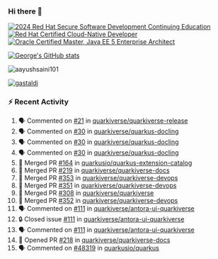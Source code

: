### Hi there 👋

<!--START_SECTION:badges-->
[![2024 Red Hat Secure Software Development Continuing Education](https://images.credly.com/size/110x110/images/36a76b78-c5bf-45cf-ac2c-48c3825260c7/blob)](http://www.credly.com/badges/c86e9a17-d2c3-4554-b890-7d0521710eb6 "2024 Red Hat Secure Software Development Continuing Education")
[![Red Hat Certified Cloud-Native Developer](https://images.credly.com/size/110x110/images/12ef4e4e-3d8d-4caf-9ab1-858c5bcb9619/image.png)](http://www.credly.com/badges/b6402e31-0894-48e6-b488-e2e551dcc809 "Red Hat Certified Cloud-Native Developer")
[![Oracle Certified Master, Java EE 5 Enterprise Architect](https://images.credly.com/size/110x110/images/1fa3549c-674c-4779-b3d6-d7d64eac2c23/Oracle-Certification-badge_OC-Master.png)](http://www.credly.com/badges/2565574e-b81d-410e-ab7d-24666ddcbe00 "Oracle Certified Master, Java EE 5 Enterprise Architect")
<!--END_SECTION:badges-->

[![George's GitHub stats](https://github-readme-stats.vercel.app/api?username=gastaldi&show=reviews,prs_merged&hide=contribs,prs&theme=transparent&show_icons=true)](https://github.com/anuraghazra/github-readme-stats)

<p align="left"> <img src="https://komarev.com/ghpvc/?username=gastaldi&label=Profile%20views&color=0e75b6&style=for-the-badge" alt="aayushsaini101" /> </p>

<p align="left"> <a href="https://github.com/ryo-ma/github-profile-trophy"><img src="https://github-profile-trophy.vercel.app/?username=gastaldi" alt="gastaldi" /></a> </p>

### :zap: Recent Activity

<!--START_SECTION:activity-->
1. 🗣 Commented on [#21](https://github.com/quarkiverse/quarkiverse-release/issues/21#issuecomment-2972787551) in [quarkiverse/quarkiverse-release](https://github.com/quarkiverse/quarkiverse-release)
2. 🗣 Commented on [#30](https://github.com/quarkiverse/quarkus-docling/issues/30#issuecomment-2971420035) in [quarkiverse/quarkus-docling](https://github.com/quarkiverse/quarkus-docling)
3. 🗣 Commented on [#30](https://github.com/quarkiverse/quarkus-docling/issues/30#issuecomment-2971417862) in [quarkiverse/quarkus-docling](https://github.com/quarkiverse/quarkus-docling)
4. 🗣 Commented on [#30](https://github.com/quarkiverse/quarkus-docling/issues/30#issuecomment-2971416314) in [quarkiverse/quarkus-docling](https://github.com/quarkiverse/quarkus-docling)
5. 🎉 Merged PR [#164](https://github.com/quarkusio/quarkus-extension-catalog/pull/164) in [quarkusio/quarkus-extension-catalog](https://github.com/quarkusio/quarkus-extension-catalog)
6. 🎉 Merged PR [#219](https://github.com/quarkiverse/quarkiverse-docs/pull/219) in [quarkiverse/quarkiverse-docs](https://github.com/quarkiverse/quarkiverse-docs)
7. 🎉 Merged PR [#353](https://github.com/quarkiverse/quarkiverse-devops/pull/353) in [quarkiverse/quarkiverse-devops](https://github.com/quarkiverse/quarkiverse-devops)
8. 🎉 Merged PR [#351](https://github.com/quarkiverse/quarkiverse-devops/pull/351) in [quarkiverse/quarkiverse-devops](https://github.com/quarkiverse/quarkiverse-devops)
9. 🎉 Merged PR [#308](https://github.com/quarkiverse/quarkiverse/pull/308) in [quarkiverse/quarkiverse](https://github.com/quarkiverse/quarkiverse)
10. 🎉 Merged PR [#352](https://github.com/quarkiverse/quarkiverse-devops/pull/352) in [quarkiverse/quarkiverse-devops](https://github.com/quarkiverse/quarkiverse-devops)
11. 🗣 Commented on [#111](https://github.com/quarkiverse/antora-ui-quarkiverse/issues/111#issuecomment-2965066816) in [quarkiverse/antora-ui-quarkiverse](https://github.com/quarkiverse/antora-ui-quarkiverse)
12. 🔒 Closed issue [#111](https://github.com/quarkiverse/antora-ui-quarkiverse/issues/111) in [quarkiverse/antora-ui-quarkiverse](https://github.com/quarkiverse/antora-ui-quarkiverse)
13. 🗣 Commented on [#111](https://github.com/quarkiverse/antora-ui-quarkiverse/issues/111#issuecomment-2965055343) in [quarkiverse/antora-ui-quarkiverse](https://github.com/quarkiverse/antora-ui-quarkiverse)
14. 💪 Opened PR [#218](https://github.com/quarkiverse/quarkiverse-docs/pull/218) in [quarkiverse/quarkiverse-docs](https://github.com/quarkiverse/quarkiverse-docs)
15. 🗣 Commented on [#48319](https://github.com/quarkusio/quarkus/pull/48319#issuecomment-2964730255) in [quarkusio/quarkus](https://github.com/quarkusio/quarkus)
<!--END_SECTION:activity-->

